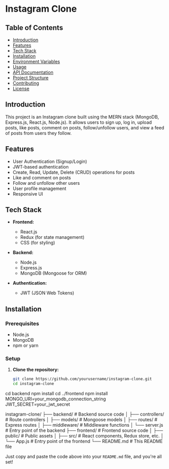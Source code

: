 # Instagram Clone

## Table of Contents

- [Introduction](#introduction)
- [Features](#features)
- [Tech Stack](#tech-stack)
- [Installation](#installation)
- [Environment Variables](#environment-variables)
- [Usage](#usage)
- [API Documentation](#api-documentation)
- [Project Structure](#project-structure)
- [Contributing](#contributing)
- [License](#license)

## Introduction

This project is an Instagram clone built using the MERN stack (MongoDB, Express.js, React.js, Node.js). It allows users to sign up, log in, upload posts, like posts, comment on posts, follow/unfollow users, and view a feed of posts from users they follow.

## Features

- User Authentication (Signup/Login)
- JWT-based authentication
- Create, Read, Update, Delete (CRUD) operations for posts
- Like and comment on posts
- Follow and unfollow other users
- User profile management
- Responsive UI

## Tech Stack

- **Frontend:**
  - React.js
  - Redux (for state management)
  - CSS (for styling)

- **Backend:**
  - Node.js
  - Express.js
  - MongoDB (Mongoose for ORM)

- **Authentication:**
  - JWT (JSON Web Tokens)

## Installation

### Prerequisites

- Node.js
- MongoDB
- npm or yarn

### Setup

1. **Clone the repository:**

   ```bash
   git clone https://github.com/yourusername/instagram-clone.git
   cd instagram-clone
cd backend
npm install
cd ../frontend
npm install
MONGO_URI=your_mongodb_connection_string
JWT_SECRET=your_jwt_secret

instagram-clone/
├── backend/            # Backend source code
│   ├── controllers/    # Route controllers
│   ├── models/         # Mongoose models
│   ├── routes/         # Express routes
│   ├── middleware/     # Middleware functions
│   └── server.js       # Entry point of the backend
├── frontend/           # Frontend source code
│   ├── public/         # Public assets
│   ├── src/            # React components, Redux store, etc.
│   └── App.js          # Entry point of the frontend
└── README.md           # This README file


Just copy and paste the code above into your `README.md` file, and you're all set!
